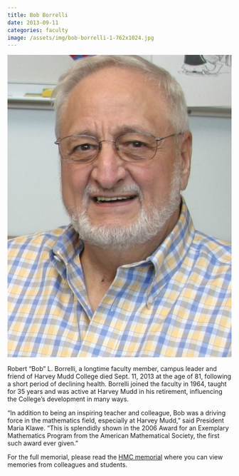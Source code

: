 ```yaml
---
title: Bob Borrelli
date: 2013-09-11
categories: faculty
image: /assets/img/bob-borrelli-1-762x1024.jpg
---
```

![Bob Borrelli](/assets/img/bob-borrelli-1-762x1024.jpg)

Robert “Bob” L. Borrelli, a longtime faculty member, campus leader and friend of Harvey Mudd College died Sept. 11, 2013 at the age of 81, following a short period of declining health. Borrelli joined the faculty in 1964, taught for 35 years and was active at Harvey Mudd in his retirement, influencing the College’s development in many ways.

“In addition to being an inspiring teacher and colleague, Bob was a driving force in the mathematics field, especially at Harvey Mudd,” said President Maria Klawe. “This is splendidly shown in the 2006 Award for an Exemplary Mathematics Program from the American Mathematical Society, the first such award ever given.”

For the full memorial, please read the [HMC memorial](https://www.hmc.edu/in-memoriam/bob-borelli/) where you can view memories from colleagues and students.
